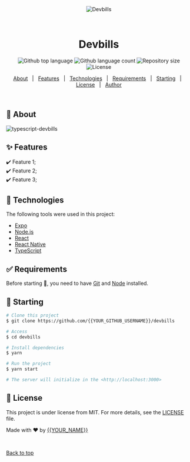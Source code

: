 <div align="center" id="top"> 
  <img src="./.github/app.gif" alt="Devbills" />

&#xa0;

  <!-- <a href="https://devbills.netlify.app">Demo</a> -->
</div>

<h1 align="center">Devbills</h1>

<p align="center">
  <img alt="Github top language" src="https://img.shields.io/github/languages/top/{{viniciusfonsecapr}}/devbills?color=56BEB8">

  <img alt="Github language count" src="https://img.shields.io/github/languages/count/{{viniciusfonsecapr}}/devbills?color=56BEB8">

  <img alt="Repository size" src="https://img.shields.io/github/repo-size/{{viniciusfonsecapr}}/devbills?color=56BEB8">

  <img alt="License" src="https://img.shields.io/github/license/{{viniciusfonsecapr}}/devbills?color=56BEB8">

  <!-- <img alt="Github issues" src="https://img.shields.io/github/issues/{{viniciusfonsecapr}}/devbills?color=56BEB8" /> -->

  <!-- <img alt="Github forks" src="https://img.shields.io/github/forks/{{}}/devbills?color=56BEB8" /> -->

  <!-- <img alt="Github stars" src="https://img.shields.io/github/stars/{{}}/devbills?color=56BEB8" /> -->
</p>

<!-- Status -->

<!-- <h4 align="center">
	🚧  Devbills 🚀 Under construction...  🚧
</h4>

<hr> -->

<p align="center">
  <a href="#dart-about">About</a> &#xa0; | &#xa0; 
  <a href="#sparkles-features">Features</a> &#xa0; | &#xa0;
  <a href="#rocket-technologies">Technologies</a> &#xa0; | &#xa0;
  <a href="#white_check_mark-requirements">Requirements</a> &#xa0; | &#xa0;
  <a href="#checkered_flag-starting">Starting</a> &#xa0; | &#xa0;
  <a href="#memo-license">License</a> &#xa0; | &#xa0;
  <a href="https://github.com/{{YOUR_GITHUB_USERNAME}}" target="_blank">Author</a>
</p>

<br>

## :dart: About

![typescript-devbills](https://github.com/viniciusfonsecapr/Devbills/assets/87347314/dc578518-ec7d-49b2-bba4-3c7ad3505555)

## :sparkles: Features

:heavy_check_mark: Feature 1;\
:heavy_check_mark: Feature 2;\
:heavy_check_mark: Feature 3;

## :rocket: Technologies

The following tools were used in this project:

- [Expo](https://expo.io/)
- [Node.js](https://nodejs.org/en/)
- [React](https://pt-br.reactjs.org/)
- [React Native](https://reactnative.dev/)
- [TypeScript](https://www.typescriptlang.org/)

## :white_check_mark: Requirements

Before starting :checkered_flag:, you need to have [Git](https://git-scm.com) and [Node](https://nodejs.org/en/) installed.

## :checkered_flag: Starting

```bash
# Clone this project
$ git clone https://github.com/{{YOUR_GITHUB_USERNAME}}/devbills

# Access
$ cd devbills

# Install dependencies
$ yarn

# Run the project
$ yarn start

# The server will initialize in the <http://localhost:3000>
```

## :memo: License

This project is under license from MIT. For more details, see the [LICENSE](LICENSE.md) file.

Made with :heart: by <a href="https://github.com/{{YOUR_GITHUB_USERNAME}}" target="_blank">{{YOUR_NAME}}</a>

&#xa0;

<a href="#top">Back to top</a>
